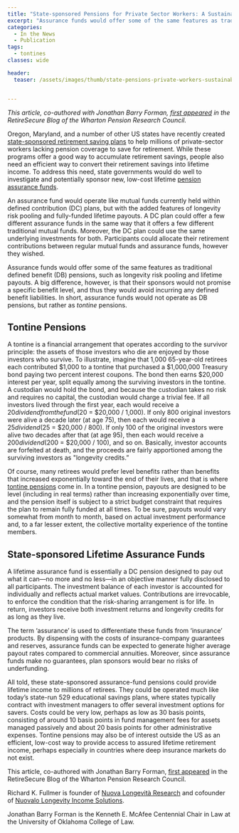 ```yaml
---
title: "State-sponsored Pensions for Private Sector Workers: A Sustainable, Low-Cost Approach"
excerpt: "Assurance funds would offer some of the same features as traditional defined benefit (DB) pensions, such as longevity risk pooling and lifetime payouts. A big difference, however..."
categories:
  - In the News
  - Publication
tags:
  - tontines
classes: wide

header:
  teaser: /assets/images/thumb/state-pensions-private-workers-sustainable-tontine-nuovalo.png


---
```


*This article, co-authored with Jonathan Barry Forman, [first appeared](https://pensionresearchcouncil.wharton.upenn.edu/blog/state-sponsored-pensions-for-private-sector-workers-a-sustainable-low-cost-approach/) in the RetireSecure Blog of the Wharton Pension Research Council.*


Oregon, Maryland, and a number of other US states have recently created [state-sponsored retirement saving plans](https://www.aarp.org/ppi/state-retirement-plans/) to help millions of private-sector workers lacking pension coverage to save for retirement. While these programs offer a good way to accumulate retirement savings, people also need an efficient way to convert their retirement savings into lifetime income. To address this need, state governments would do well to investigate and potentially sponsor new, low-cost lifetime [pension assurance funds](https://repository.upenn.edu/cgi/viewcontent.cgi?article=1688&context=prc_papers).

An assurance fund would operate like mutual funds currently held within defined contribution (DC) plans, but with the added features of longevity risk pooling and fully-funded lifetime payouts. A DC plan could offer a few different assurance funds in the same way that it offers a few different traditional mutual funds. Moreover, the DC plan could use the same underlying investments for both. Participants could allocate their retirement contributions between regular mutual funds and assurance funds, however they wished.

Assurance funds would offer some of the same features as traditional defined benefit (DB) pensions, such as longevity risk pooling and lifetime payouts. A big difference, however, is that their sponsors would not promise a specific benefit level, and thus they would avoid incurring any defined benefit liabilities. In short, assurance funds would not operate as DB pensions, but rather as *tontine* pensions.

## Tontine Pensions

A tontine is a financial arrangement that operates according to the survivor principle: the assets of those investors who die are enjoyed by those investors who survive. To illustrate, imagine that 1,000 65-year-old retirees each contributed $1,000 to a tontine that purchased a $1,000,000 Treasury bond paying two percent interest coupons. The bond then earns $20,000 interest per year, split equally among the surviving investors in the tontine. A custodian would hold the bond, and because the custodian takes no risk and requires no capital, the custodian would charge a trivial fee. If all investors lived through the first year, each would receive a $20 dividend from the fund ($20 = $20,000 / 1,000). If only 800 original investors were alive a decade later (at age 75), then each would receive a $25 dividend ($25 = $20,000 / 800). If only 100 of the original investors were alive two decades after that (at age 95), then each would receive a $200 dividend ($200 = $20,000 / 100), and so on. Basically, investor accounts are forfeited at death, and the proceeds are fairly apportioned among the surviving investors as "longevity credits.”

Of course, many retirees would prefer level benefits rather than benefits that increased exponentially toward the end of their lives, and that is where [tontine pensions](https://www.pennlawreview.com/2015/02/28/tontine-pensions/) come in. In a tontine pension, payouts are designed to be level (including in real terms) rather than increasing exponentially over time, and the pension itself is subject to a strict budget constraint that requires the plan to remain fully funded at all times. To be sure, payouts would vary somewhat from month to month, based on actual investment performance and, to a far lesser extent, the collective mortality experience of the tontine members.

## State-sponsored Lifetime Assurance Funds

A lifetime assurance fund is essentially a DC pension designed to pay out what it can—no more and no less—in an objective manner fully disclosed to all participants. The investment balance of each investor is accounted for individually and reflects actual market values. Contributions are irrevocable, to enforce the condition that the risk-sharing arrangement is for life. In return, investors receive both investment returns and longevity credits for as long as they live.

The term ‘assurance’ is used to differentiate these funds from ‘insurance’ products. By dispensing with the costs of insurance-company guarantees and reserves, assurance funds can be expected to generate higher average payout rates compared to commercial annuities. Moreover, since assurance funds make no guarantees, plan sponsors would bear no risks of underfunding.

All told, these state-sponsored assurance-fund pensions could provide lifetime income to millions of retirees. They could be operated much like today’s state-run 529 educational savings plans, where states typically contract with investment managers to offer several investment options for savers. Costs could be very low, perhaps as low as 30 basis points, consisting of around 10 basis points in fund management fees for assets managed passively and about 20 basis points for other administrative expenses. Tontine pensions may also be of interest outside the US as an efficient, low-cost way to provide access to assured lifetime retirement income, perhaps especially in countries where deep insurance markets do not exist.


This article, co-authored with Jonathan Barry Forman, [first appeared](https://pensionresearchcouncil.wharton.upenn.edu/blog/state-sponsored-pensions-for-private-sector-workers-a-sustainable-low-cost-approach/) in the RetireSecure Blog of the Wharton Pension Research Council.

Richard K. Fullmer is founder of [Nuova Longevità Research](https://www.nuovalongevita.com) and cofounder of [Nuovalo Longevity Income Solutions](https://www.nuovalo.com).

Jonathan Barry Forman is the Kenneth E. McAfee Centennial Chair in Law at the University of Oklahoma College of Law.
